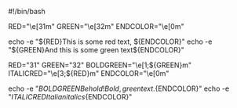 #!/bin/bash

RED="\e[31m"
GREEN="\e[32m"
ENDCOLOR="\e[0m"

echo -e "${RED}This is some red text, ${ENDCOLOR}"
echo -e "${GREEN}And this is some green text${ENDCOLOR}"




RED="31"
GREEN="32"
BOLDGREEN="\e[1;${GREEN}m"
ITALICRED="\e[3;${RED}m"
ENDCOLOR="\e[0m"

echo -e "${BOLDGREEN}Behold! Bold, green text.${ENDCOLOR}"
echo -e "${ITALICRED}Italian italics${ENDCOLOR}"
